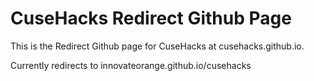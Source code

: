 # CuseHacks Redirect Github Page

This is the Redirect Github page for CuseHacks at cusehacks.github.io.

Currently redirects to innovateorange.github.io/cusehacks